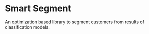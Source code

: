 # Smart Segment

An optimization based library to segment customers from results of classification models.
